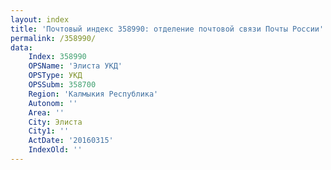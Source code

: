 ```yaml
---
layout: index
title: 'Почтовый индекс 358990: отделение почтовой связи Почты России'
permalink: /358990/
data:
    Index: 358990
    OPSName: 'Элиста УКД'
    OPSType: УКД
    OPSSubm: 358700
    Region: 'Калмыкия Республика'
    Autonom: ''
    Area: ''
    City: Элиста
    City1: ''
    ActDate: '20160315'
    IndexOld: ''
---
```

